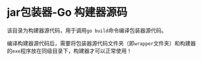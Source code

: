 # jar包装器-Go 构建器源码

该目录为构建器源代码，用于调用`go build`命令编译包装器源代码。

编译构建器源代码后，需要将包装器源代码文件夹（即`wrapper`文件夹）和构建器的`exe`程序放在同级目录下，构建器才可以正常使用！